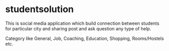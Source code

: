 # studentsolution
This is social media application which build connection between students for particular city and sharing post and ask question any type of help.

Category like General, Job, Coaching, Education, Shopping, Rooms/Hostels etc.
